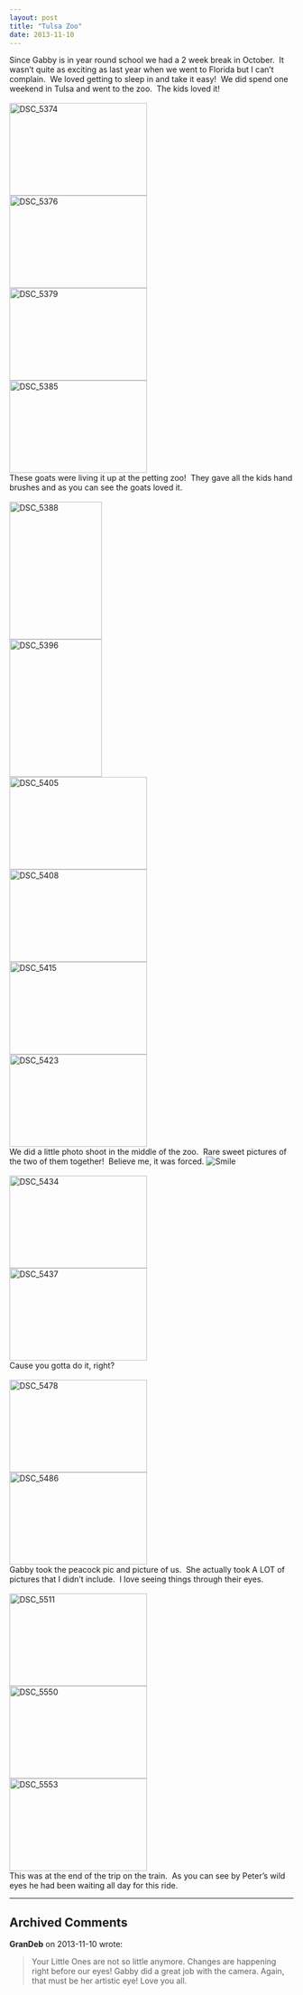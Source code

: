 ```yaml
---
layout: post
title: "Tulsa Zoo"
date: 2013-11-10
---
```


<p>Since Gabby is in year round school we had a 2 week break in October.&#160; It wasn’t quite as exciting as last year when we went to Florida but I can’t complain.&#160; We loved getting to sleep in and take it easy!&#160; We did spend one weekend in Tulsa and went to the zoo.&#160; The kids loved it!&#160; <br />    <br /><a href="/thepaladinos/assets/images/DSC_5374.jpg"><img title="DSC_5374" style="border-top: 0px; border-right: 0px; background-image: none; border-bottom: 0px; padding-top: 0px; padding-left: 0px; border-left: 0px; display: inline; padding-right: 0px" border="0" alt="DSC_5374" src="/thepaladinos/assets/images/DSC_5374_thumb.jpg" width="244" height="164" /></a>    <br /><a href="/thepaladinos/assets/images/DSC_5376.jpg"><img title="DSC_5376" style="border-top: 0px; border-right: 0px; background-image: none; border-bottom: 0px; padding-top: 0px; padding-left: 0px; border-left: 0px; display: inline; padding-right: 0px" border="0" alt="DSC_5376" src="/thepaladinos/assets/images/DSC_5376_thumb.jpg" width="244" height="164" /></a>    <br /><a href="/thepaladinos/assets/images/DSC_5379.jpg"><img title="DSC_5379" style="border-top: 0px; border-right: 0px; background-image: none; border-bottom: 0px; padding-top: 0px; padding-left: 0px; border-left: 0px; display: inline; padding-right: 0px" border="0" alt="DSC_5379" src="/thepaladinos/assets/images/DSC_5379_thumb.jpg" width="244" height="164" /></a>    <br /><a href="/thepaladinos/assets/images/DSC_5385.jpg"><img title="DSC_5385" style="border-top: 0px; border-right: 0px; background-image: none; border-bottom: 0px; padding-top: 0px; padding-left: 0px; border-left: 0px; display: inline; padding-right: 0px" border="0" alt="DSC_5385" src="/thepaladinos/assets/images/DSC_5385_thumb.jpg" width="244" height="164" /></a>    <br />These goats were living it up at the petting zoo!&#160; They gave all the kids hand brushes and as you can see the goats loved it.&#160; <br />    <br /><a href="/thepaladinos/assets/images/DSC_5388.jpg"><img title="DSC_5388" style="border-top: 0px; border-right: 0px; background-image: none; border-bottom: 0px; padding-top: 0px; padding-left: 0px; border-left: 0px; display: inline; padding-right: 0px" border="0" alt="DSC_5388" src="/thepaladinos/assets/images/DSC_5388_thumb.jpg" width="164" height="244" /></a>    <br /><a href="/thepaladinos/assets/images/DSC_5396.jpg"><img title="DSC_5396" style="border-top: 0px; border-right: 0px; background-image: none; border-bottom: 0px; padding-top: 0px; padding-left: 0px; border-left: 0px; display: inline; padding-right: 0px" border="0" alt="DSC_5396" src="/thepaladinos/assets/images/DSC_5396_thumb.jpg" width="164" height="244" /></a>    <br /><a href="/thepaladinos/assets/images/DSC_5405.jpg"><img title="DSC_5405" style="border-top: 0px; border-right: 0px; background-image: none; border-bottom: 0px; padding-top: 0px; padding-left: 0px; border-left: 0px; display: inline; padding-right: 0px" border="0" alt="DSC_5405" src="/thepaladinos/assets/images/DSC_5405_thumb.jpg" width="244" height="164" /></a>    <br /><a href="/thepaladinos/assets/images/DSC_5408.jpg"><img title="DSC_5408" style="border-top: 0px; border-right: 0px; background-image: none; border-bottom: 0px; padding-top: 0px; padding-left: 0px; border-left: 0px; display: inline; padding-right: 0px" border="0" alt="DSC_5408" src="/thepaladinos/assets/images/DSC_5408_thumb.jpg" width="244" height="164" /></a>    <br /><a href="/thepaladinos/assets/images/DSC_5415.jpg"><img title="DSC_5415" style="border-top: 0px; border-right: 0px; background-image: none; border-bottom: 0px; padding-top: 0px; padding-left: 0px; border-left: 0px; display: inline; padding-right: 0px" border="0" alt="DSC_5415" src="/thepaladinos/assets/images/DSC_5415_thumb.jpg" width="244" height="164" /></a>    <br /><a href="/thepaladinos/assets/images/DSC_5423.jpg"><img title="DSC_5423" style="border-top: 0px; border-right: 0px; background-image: none; border-bottom: 0px; padding-top: 0px; padding-left: 0px; border-left: 0px; display: inline; padding-right: 0px" border="0" alt="DSC_5423" src="/thepaladinos/assets/images/DSC_5423_thumb.jpg" width="244" height="164" /></a>    <br />We did a little photo shoot in the middle of the zoo.&#160; Rare sweet pictures of the two of them together!&#160; Believe me, it was forced. <img class="wlEmoticon wlEmoticon-smile" style="border-top-style: none; border-left-style: none; border-bottom-style: none; border-right-style: none" alt="Smile" src="/thepaladinos/assets/images/wlEmoticon-smile.png" />&#160; <br />    <br /><a href="/thepaladinos/assets/images/DSC_5434.jpg"><img title="DSC_5434" style="border-top: 0px; border-right: 0px; background-image: none; border-bottom: 0px; padding-top: 0px; padding-left: 0px; border-left: 0px; display: inline; padding-right: 0px" border="0" alt="DSC_5434" src="/thepaladinos/assets/images/DSC_5434_thumb.jpg" width="244" height="164" /></a>    <br /><a href="/thepaladinos/assets/images/DSC_5437.jpg"><img title="DSC_5437" style="border-top: 0px; border-right: 0px; background-image: none; border-bottom: 0px; padding-top: 0px; padding-left: 0px; border-left: 0px; display: inline; padding-right: 0px" border="0" alt="DSC_5437" src="/thepaladinos/assets/images/DSC_5437_thumb.jpg" width="244" height="164" /></a>    <br />Cause you gotta do it, right?    <br />    <br /><a href="/thepaladinos/assets/images/DSC_5478.jpg"><img title="DSC_5478" style="border-top: 0px; border-right: 0px; background-image: none; border-bottom: 0px; padding-top: 0px; padding-left: 0px; border-left: 0px; display: inline; padding-right: 0px" border="0" alt="DSC_5478" src="/thepaladinos/assets/images/DSC_5478_thumb.jpg" width="244" height="164" /></a>    <br /><a href="/thepaladinos/assets/images/DSC_5486.jpg"><img title="DSC_5486" style="border-top: 0px; border-right: 0px; background-image: none; border-bottom: 0px; padding-top: 0px; padding-left: 0px; border-left: 0px; display: inline; padding-right: 0px" border="0" alt="DSC_5486" src="/thepaladinos/assets/images/DSC_5486_thumb.jpg" width="244" height="164" /></a>    <br />Gabby took the peacock pic and picture of us.&#160; She actually took A LOT of pictures that I didn’t include.&#160; I love seeing things through their eyes.&#160;&#160;&#160; <br />    <br /><a href="/thepaladinos/assets/images/DSC_5511.jpg"><img title="DSC_5511" style="border-top: 0px; border-right: 0px; background-image: none; border-bottom: 0px; padding-top: 0px; padding-left: 0px; border-left: 0px; display: inline; padding-right: 0px" border="0" alt="DSC_5511" src="/thepaladinos/assets/images/DSC_5511_thumb.jpg" width="244" height="164" /></a>    <br /><a href="/thepaladinos/assets/images/DSC_5550.jpg"><img title="DSC_5550" style="border-top: 0px; border-right: 0px; background-image: none; border-bottom: 0px; padding-top: 0px; padding-left: 0px; border-left: 0px; display: inline; padding-right: 0px" border="0" alt="DSC_5550" src="/thepaladinos/assets/images/DSC_5550_thumb.jpg" width="244" height="164" /></a>    <br /><a href="/thepaladinos/assets/images/DSC_5553.jpg"><img title="DSC_5553" style="border-top: 0px; border-right: 0px; background-image: none; border-bottom: 0px; padding-top: 0px; padding-left: 0px; border-left: 0px; display: inline; padding-right: 0px" border="0" alt="DSC_5553" src="/thepaladinos/assets/images/DSC_5553_thumb.jpg" width="244" height="164" /></a>    <br />This was at the end of the trip on the train.&#160; As you can see by Peter’s wild eyes he had been waiting all day for this ride.&#160; </p>


---

## Archived Comments

**GranDeb** on 2013-11-10 wrote:

> Your Little Ones are not so little anymore.  Changes are happening right before our eyes!  Gabby did a great job with the camera.  Again, that must be her artistic eye!  Love you all.
